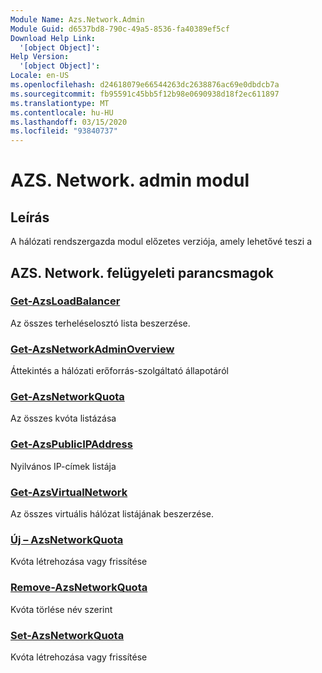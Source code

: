 ```yaml
---
Module Name: Azs.Network.Admin
Module Guid: d6537bd8-790c-49a5-8536-fa40389ef5cf
Download Help Link:
  '[object Object]': 
Help Version:
  '[object Object]': 
Locale: en-US
ms.openlocfilehash: d24618079e66544263dc2638876ac69e0dbdcb7a
ms.sourcegitcommit: fb95591c45bb5f12b98e0690938d18f2ec611897
ms.translationtype: MT
ms.contentlocale: hu-HU
ms.lasthandoff: 03/15/2020
ms.locfileid: "93840737"
---
```

# AZS. Network. admin modul
## Leírás
A hálózati rendszergazda modul előzetes verziója, amely lehetővé teszi a  

## AZS. Network. felügyeleti parancsmagok
### [Get-AzsLoadBalancer](Get-AzsLoadBalancer.md)
Az összes terheléselosztó lista beszerzése.

### [Get-AzsNetworkAdminOverview](Get-AzsNetworkAdminOverview.md)
Áttekintés a hálózati erőforrás-szolgáltató állapotáról

### [Get-AzsNetworkQuota](Get-AzsNetworkQuota.md)
Az összes kvóta listázása

### [Get-AzsPublicIPAddress](Get-AzsPublicIPAddress.md)
Nyilvános IP-címek listája

### [Get-AzsVirtualNetwork](Get-AzsVirtualNetwork.md)
Az összes virtuális hálózat listájának beszerzése.

### [Új – AzsNetworkQuota](New-AzsNetworkQuota.md)
Kvóta létrehozása vagy frissítése

### [Remove-AzsNetworkQuota](Remove-AzsNetworkQuota.md)
Kvóta törlése név szerint

### [Set-AzsNetworkQuota](Set-AzsNetworkQuota.md)
Kvóta létrehozása vagy frissítése


